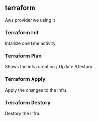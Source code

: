 ## terraform

Aws provider we using it 

### Terraform Init

Intallize one time activity.

### Terraform Plan 

Shows the infra creation / Update /Destory.

### Terraform Apply 

Apply the changes to the infra.

### Terraform Destory 

Destory the Infra.

